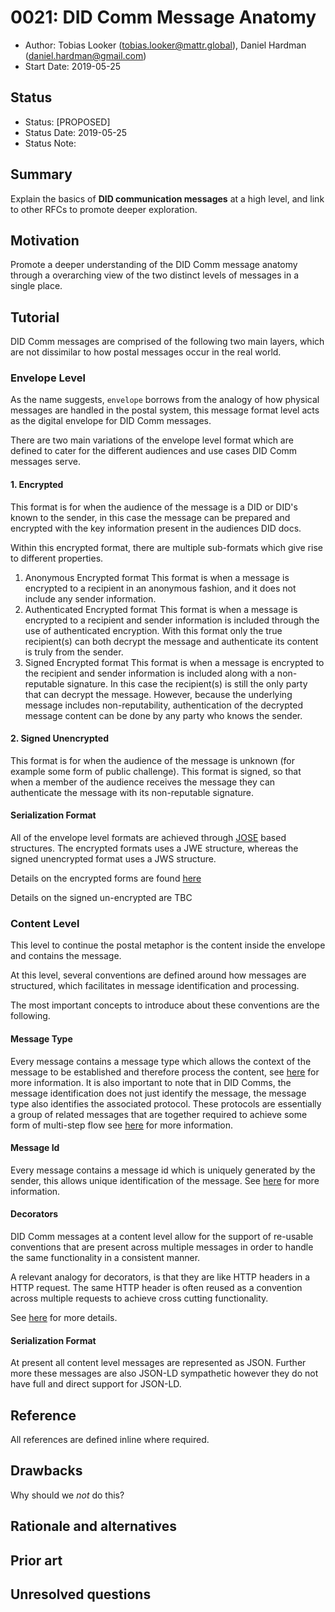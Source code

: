 # 0021: DID Comm Message Anatomy
- Author: Tobias Looker (tobias.looker@mattr.global), Daniel Hardman (daniel.hardman@gmail.com)
- Start Date: 2019-05-25

## Status
- Status: [PROPOSED]
- Status Date: 2019-05-25
- Status Note:

## Summary

Explain the basics of __DID communication messages__ at a
high level, and link to other RFCs to promote deeper exploration.

## Motivation
 
Promote a deeper understanding of the DID Comm message anatomy through a
overarching view of the two distinct levels of messages in a single place.

## Tutorial

DID Comm messages are comprised of the following two main layers, which are not dissimilar to how postal messages occur in the real world.

### Envelope Level

As the name suggests, `envelope` borrows from the analogy of how physical messages are handled in the postal system, this message format level acts as the digital envelope for DID Comm messages.

There are two main variations of the envelope level format which are defined to cater for the different audiences and use cases DID Comm messages serve.

#### 1. Encrypted

This format is for when the audience of the message is a DID or DID's known to the sender, in this case the message can be prepared and encrypted with the key information present in the audiences DID docs. 

Within this encrypted format, there are multiple sub-formats which give rise to different properties.

1. Anonymous Encrypted format
This format is when a message is encrypted to a recipient in an anonymous fashion, and it does not include any sender information.
2. Authenticated Encrypted format
This format is when a message is encrypted to a recipient and sender information is included through the use of authenticated encryption. With this format only the true recipient(s) can both decrypt the message and authenticate its content is truly from the sender.
3. Signed Encrypted format
This format is when a message is encrypted to the recipient and sender information is included along with a non-reputable signature. In this case the recipient(s) is still the only party that can decrypt the message. However, because the underlying message includes non-reputability, authentication of the decrypted message content can be done by any party who knows the sender.

#### 2. Signed Unencrypted

This format is for when the audience of the message is unknown (for example some form of public challenge). This format is signed, so that when a member of the audience receives the message they can authenticate the message with its non-reputable signature.

#### Serialization Format

All of the envelope level formats are achieved through [JOSE](https://jose.readthedocs.io/en/latest/) based structures. The encrypted formats uses a JWE structure, whereas the signed unencrypted format uses a JWS structure.

Details on the encrypted forms are found [here](https://github.com/hyperledger/aries-rfcs/blob/master/features/0019-encryption-envelope/README.md)

Details on the signed un-encrypted are TBC

### Content Level

This level to continue the postal metaphor is the content inside the envelope and contains the message.

At this level, several conventions are defined around how messages are structured, which facilitates in message identification and processing.

The most important concepts to introduce about these conventions are the following.

#### Message Type 
Every message contains a message type which allows the context of the message to be established and therefore process the content,
see [here](https://github.com/hyperledger/aries-rfcs/blob/master/concepts/0020-message-types/README.md) for more information. It is also important to
note that in DID Comms, the message identification does not just identify the message, the message type also identifies the associated protocol. These
protocols are essentially a group of related messages that are together required to achieve some form of multi-step flow see [here](https://github.com/hyperledger/aries-rfcs/blob/master/concepts/0003-protocols/README.md) for more information.

#### Message Id 
Every message contains a message id which is uniquely generated by the sender, this allows unique identification of the message.
See [here](https://github.com/hyperledger/aries-rfcs/blob/master/concepts/0008-message-id-and-threading/README.md) for more information.

#### Decorators 
DID Comm messages at a content level allow for the support of re-usable conventions that are present across multiple messages in order to handle the same functionality in a consistent manner.

A relevant analogy for decorators, is that they are like HTTP headers in a HTTP request. The same HTTP header is often reused as a convention across multiple requests to achieve cross cutting functionality. 

See [here](https://github.com/hyperledger/aries-rfcs/blob/master/concepts/0011-decorators/README.md) for more details.

#### Serialization Format

At present all content level messages are represented as JSON. Further more these messages are also JSON-LD sympathetic however they do not have full and direct support for JSON-LD.

## Reference

All references are defined inline where required.

## Drawbacks

Why should we *not* do this?

## Rationale and alternatives

## Prior art

## Unresolved questions
